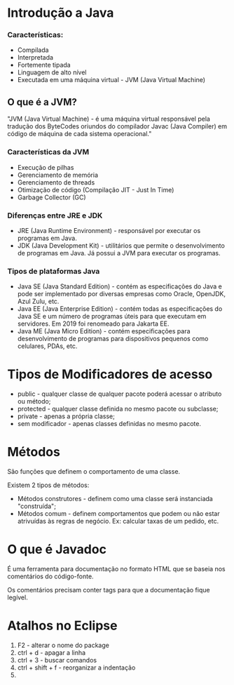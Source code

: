 # Introdução a Java

### Características: 

+ Compilada
+ Interpretada
+ Fortemente tipada
+ Linguagem de alto nível
+ Executada em uma máquina virtual - JVM (Java Virtual Machine)



## O que é a JVM?

"JVM (Java Virtual Machine) - é uma máquina virtual responsável pela tradução dos ByteCodes oriundos do compilador Javac (Java Compiler) em código de máquina de cada sistema operacional."

### Características da JVM

+ Execução de pilhas
+ Gerenciamento de memória
+ Gerenciamento de threads 
+ Otimização de código (Compilação JIT - Just In Time)
+ Garbage Collector (GC)



### Diferenças entre JRE e JDK

+ JRE (Java Runtime Environment) - responsável por executar os programas em Java.
+ JDK (Java Development Kit) - utilitários que permite o desenvolvimento de programas em Java. Já possui a JVM para executar os programas. 



### Tipos de plataformas Java

+ Java SE (Java Standard Edition) - contém as especificações do Java e pode ser implementado por diversas empresas como Oracle, OpenJDK, Azul Zulu, etc.
+ Java EE (Java Enterprise Edition) - contém todas as especificações do Java SE e um número de programas úteis para que executam em servidores. Em 2019 foi renomeado para Jakarta EE.
+ Java ME (Java Micro Edition) - contém especificações para desenvolvimento de programas para dispositivos pequenos como celulares, PDAs, etc. 



# Tipos de Modificadores de acesso

+ public - qualquer classe de qualquer pacote poderá acessar o atributo ou método;
+ protected - qualquer classe definida no mesmo pacote ou subclasse;
+ private - apenas a própria classe;
+ sem modificador - apenas classes definidas no mesmo pacote.



# Métodos

São funções que definem o comportamento de uma classe.



Existem 2 tipos de métodos:

+ Métodos construtores - definem como uma classe será instanciada "construída";
+ Métodos comum - definem comportamentos que podem ou não estar atrivuídas às regras de negócio. Ex: calcular taxas de um pedido, etc.



# O que é Javadoc

É uma ferramenta para documentação no formato HTML que se baseia nos comentários do código-fonte.

Os comentários precisam conter tags para que a documentação fique legível.



# Atalhos no Eclipse

1. F2 - alterar o nome do package 
2. ctrl + d - apagar a linha
3. ctrl + 3 - buscar comandos
4. ctrl + shift + f - reorganizar a indentação 
5. 
